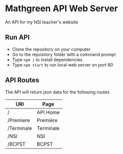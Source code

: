 # Mathgreen API Web Server
An API for my NSI teacher's website

## Run API

* Clone the repository on your computer
* Go to the repository folder with a command prompt
* Type ``npm i`` to install dependencies
* Type ``npm start`` to run local web server on port 80

## API Routes

The API will return json data for the following routes

| URI        | Page      |
|------------|-----------|
| /          | API Home  |
| /Premiere  | Première  |
| /Terminale | Terminale |
| /NSI       | NSI       |
| /BCPST     | BCPST     |
